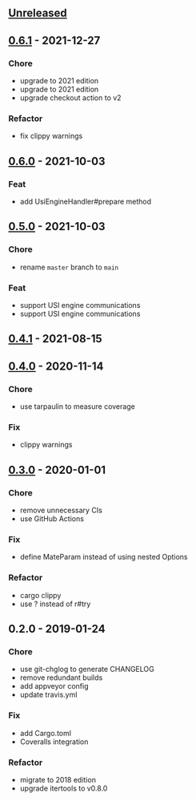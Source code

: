 <a name="unreleased"></a>
## [Unreleased]


<a name="0.6.1"></a>
## [0.6.1] - 2021-12-27
### Chore
- upgrade to 2021 edition
- upgrade to 2021 edition
- upgrade checkout action to v2

### Refactor
- fix clippy warnings


<a name="0.6.0"></a>
## [0.6.0] - 2021-10-03
### Feat
- add UsiEngineHandler#prepare method


<a name="0.5.0"></a>
## [0.5.0] - 2021-10-03
### Chore
- rename `master` branch to `main`

### Feat
- support USI engine communications
- support USI engine communications


<a name="0.4.1"></a>
## [0.4.1] - 2021-08-15

<a name="0.4.0"></a>
## [0.4.0] - 2020-11-14
### Chore
- use tarpaulin to measure coverage

### Fix
- clippy warnings


<a name="0.3.0"></a>
## [0.3.0] - 2020-01-01
### Chore
- remove unnecessary CIs
- use GitHub Actions

### Fix
- define MateParam instead of using nested Options

### Refactor
- cargo clippy
- use ? instead of r#try


<a name="0.2.0"></a>
## 0.2.0 - 2019-01-24
### Chore
- use git-chglog to generate CHANGELOG
- remove redundant builds
- add appveyor config
- update travis.yml

### Fix
- add Cargo.toml
- Coveralls integration

### Refactor
- migrate to 2018 edition
- upgrade itertools to v0.8.0


[Unreleased]: https://github.com/nozaq/shogi-rs/compare/0.6.1...HEAD
[0.6.1]: https://github.com/nozaq/shogi-rs/compare/0.6.0...0.6.1
[0.6.0]: https://github.com/nozaq/shogi-rs/compare/0.5.0...0.6.0
[0.5.0]: https://github.com/nozaq/shogi-rs/compare/0.4.1...0.5.0
[0.4.1]: https://github.com/nozaq/shogi-rs/compare/0.4.0...0.4.1
[0.4.0]: https://github.com/nozaq/shogi-rs/compare/0.3.0...0.4.0
[0.3.0]: https://github.com/nozaq/shogi-rs/compare/0.2.0...0.3.0
